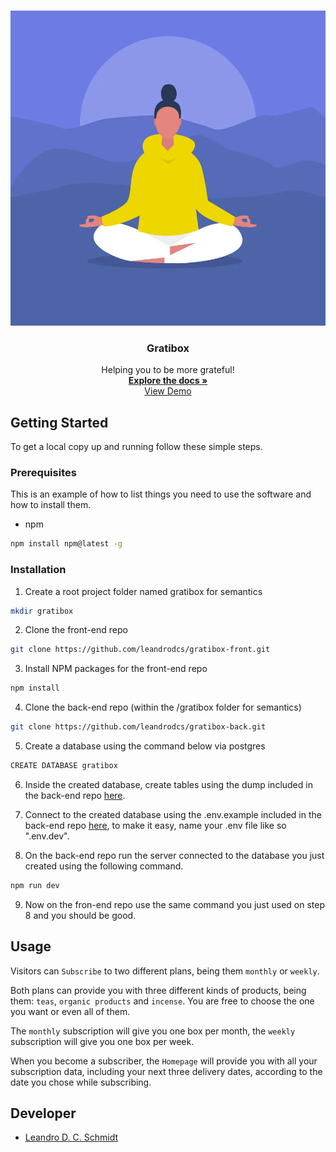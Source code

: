 <!-- PROJECT LOGO -->
<br />
<p align="center">
  <a href="https://github.com/arsentieva/campy-frontend">
    <img src="https://github.com/driven-exercises/Projeto-GratiBox/blob/a09f21f55810dd55c09230dd88ed027151e81043/image05.webp" alt="Logo" width="auto" height="auto">
  </a>

  <h3 align="center">Gratibox</h3>

  <p align="center">
    Helping you to be more grateful!
    <br />
    <a href="https://github.com/leandrodcs/gratibox-front"><strong>Explore the docs »</strong></a>
    <br />
    <a href="https://gratibox-front.vercel.app/">View Demo</a>
    <br />
  </p>
</p>

<!-- GETTING STARTED -->
## Getting Started

To get a local copy up and running follow these simple steps.

### Prerequisites

This is an example of how to list things you need to use the software and how to install them.
* npm
```sh
npm install npm@latest -g
```

### Installation

1. Create a root project folder named gratibox for semantics
```sh
mkdir gratibox
```
2. Clone the front-end repo
```sh
git clone https://github.com/leandrodcs/gratibox-front.git
```
3. Install NPM packages for the front-end repo
```sh
npm install
```
4. Clone the back-end repo (within the /gratibox folder for semantics)
```sh
git clone https://github.com/leandrodcs/gratibox-back.git
```
5. Create a database using the command below via postgres
```sh
CREATE DATABASE gratibox
```
6. Inside the created database, create tables using the dump included in the back-end repo <a href="https://github.com/leandrodcs/gratibox-back/blob/main/dump.sql">here</a>.

7. Connect to the created database using the .env.example included in the back-end repo <a href="https://github.com/leandrodcs/gratibox-back/blob/main/.env.example">here</a>, to make it easy, name your .env file like so ".env.dev".
8. On the back-end repo run the server connected to the database you just created using the following command.
```sh
npm run dev
```
9. Now on the fron-end repo use the same command you just used on step 8 and you should be good.

<!-- USAGE EXAMPLES -->
## Usage

Visitors can `Subscribe` to two different plans, being them `monthly` or `weekly`.

Both plans can provide you with three different kinds of products, being them: `teas`, `organic products` and `incense`. You are free to choose the one you want or even all of them.

The `monthly` subscription will give you one box per month, the `weekly` subscription will give you one box per week.

When you become a subscriber, the `Homepage` will provide you with all your subscription data, including your next three delivery dates, according to the date you chose while subscribing.

<!-- Developer -->
## Developer

* [Leandro D. C. Schmidt ](https://github.com/leandrodcs)
